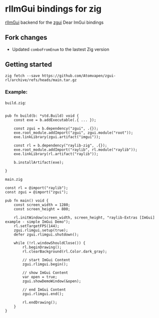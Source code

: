 # rlImGui bindings for zig
[rlImGui](https://github.com/raylib-extras/rlImGui) backend for the [zgui](https://github.com/zig-gamedev/zgui) Dear ImGui bindings

## Fork changes

* Updated `comboFromEnum` to the lastest Zig version

## Getting started

`zig fetch --save https://github.com/Atomvapen/zgui-rl/archive/refs/heads/main.tar.gz`

### Example:
`build.zig`:
```zig

pub fn build(b: *std.Build) void {
    const exe = b.addExecutable(.{ ... });

    const zgui = b.dependency("zgui", .{});
    exe.root_module.addImport("zgui", zgui.module("root"));
    exe.linkLibrary(zgui.artifact("imgui"));

    const rl = b.dependency("raylib-zig", .{});
    exe.root_module.addImport("raylib", rl.module("raylib"));
    exe.linkLibrary(rl.artifact("raylib"));

    b.installArtifact(exe);
    
}
```

`main.zig`
```zig
const rl = @import("raylib");
const zgui = @import("zgui");

pub fn main() void {
    const screen_width = 1280;
    const screen_height = 800;

    rl.initWindow(screen_width, screen_height, "raylib-Extras [ImGui] example - simple ImGui Demo");
    rl.setTargetFPS(144);
    zgui.rlimgui.setup(true);
    defer zgui.rlimgui.shutdown();

    while (!rl.windowShouldClose()) {
        rl.beginDrawing();
        rl.clearBackground(rl.Color.dark_gray);

        // start ImGui Content
        zgui.rlimgui.begin();

        // show ImGui Content
        var open = true;
        zgui.showDemoWindow(&open);

        // end ImGui Content
        zgui.rlimgui.end();

        rl.endDrawing();
    }
}
```





